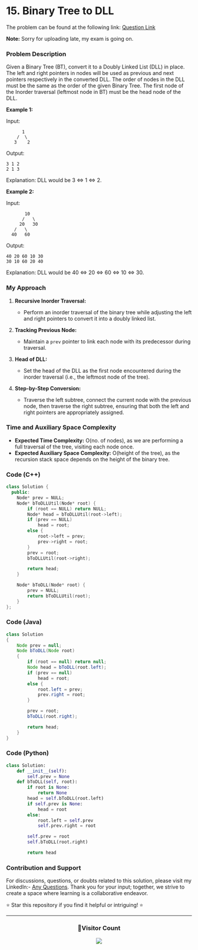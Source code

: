 # **15. Binary Tree to DLL**

The problem can be found at the following link: [Question Link](https://www.geeksforgeeks.org/problems/binary-tree-to-dll/1)

**Note:** Sorry for uploading late, my exam is going on.

### Problem Description

Given a Binary Tree (BT), convert it to a Doubly Linked List (DLL) in place. The left and right pointers in nodes will be used as previous and next pointers respectively in the converted DLL. The order of nodes in the DLL must be the same as the order of the given Binary Tree. The first node of the Inorder traversal (leftmost node in BT) must be the head node of the DLL.

**Example 1:**

Input:

```
      1
    /  \
   3    2
```

Output:

```
3 1 2
2 1 3
```

Explanation: DLL would be 3 <=> 1 <=> 2.

**Example 2:**

Input:

```
       10
      /   \
     20   30
   /   \
  40   60
```

Output:

```
40 20 60 10 30
30 10 60 20 40
```

Explanation: DLL would be 40 <=> 20 <=> 60 <=> 10 <=> 30.

### My Approach

1. **Recursive Inorder Traversal:**

   - Perform an inorder traversal of the binary tree while adjusting the left and right pointers to convert it into a doubly linked list.

2. **Tracking Previous Node:**

   - Maintain a `prev` pointer to link each node with its predecessor during traversal.

3. **Head of DLL:**

   - Set the head of the DLL as the first node encountered during the inorder traversal (i.e., the leftmost node of the tree).

4. **Step-by-Step Conversion:**
   - Traverse the left subtree, connect the current node with the previous node, then traverse the right subtree, ensuring that both the left and right pointers are appropriately assigned.

### Time and Auxiliary Space Complexity

- **Expected Time Complexity:** O(no. of nodes), as we are performing a full traversal of the tree, visiting each node once.
- **Expected Auxiliary Space Complexity:** O(height of the tree), as the recursion stack space depends on the height of the binary tree.

### Code (C++)

```cpp
class Solution {
  public:
    Node* prev = NULL;
    Node* bToDLLUtil(Node* root) {
        if (root == NULL) return NULL;
        Node* head = bToDLLUtil(root->left);
        if (prev == NULL)
            head = root;
        else {
            root->left = prev;
            prev->right = root;
        }
        prev = root;
        bToDLLUtil(root->right);

        return head;
    }

    Node* bToDLL(Node* root) {
        prev = NULL;
        return bToDLLUtil(root);
    }
};
```

### Code (Java)

```java
class Solution
{
    Node prev = null;
    Node bToDLL(Node root)
    {
        if (root == null) return null;
        Node head = bToDLL(root.left);
        if (prev == null)
            head = root;
        else {
            root.left = prev;
            prev.right = root;
        }

        prev = root;
        bToDLL(root.right);

        return head;
    }
}
```

### Code (Python)

```python
class Solution:
    def __init__(self):
        self.prev = None
    def bToDLL(self, root):
        if root is None:
            return None
        head = self.bToDLL(root.left)
        if self.prev is None:
            head = root
        else:
            root.left = self.prev
            self.prev.right = root

        self.prev = root
        self.bToDLL(root.right)

        return head
```

### Contribution and Support

For discussions, questions, or doubts related to this solution, please visit my LinkedIn:- [Any Questions](https://www.linkedin.com/in/patel-hetkumar-sandipbhai-8b110525a/). Thank you for your input; together, we strive to create a space where learning is a collaborative endeavor.

⭐ Star this repository if you find it helpful or intriguing! ⭐

---

<div align=center>
  <h3><b>📍Visitor Count</b></h3>
</div>

<p align="center" >   
  <img src="https://profile-counter.glitch.me/Hunterdii/count.svg" />  
</p>
